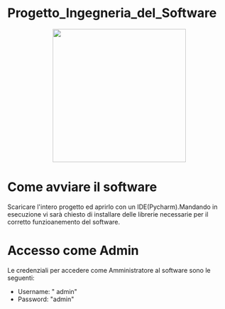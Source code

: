 # Progetto_Ingegneria_del_Software

<p align="center">
  <img width="300" height="300" src="https://github.com/luigiciuf/Progetto_Ingegneria_del_Software/blob/33d2c7b8537c141a4e194cdec686759604568e23/Elegant%20logo.png">
</p>

# Come avviare il software
Scaricare l'intero progetto ed aprirlo con un IDE(Pycharm).Mandando in esecuzione vi sarà chiesto di installare delle librerie necessarie per il corretto funzioanemento del software.

# Accesso come Admin
Le credenziali per accedere come Amministratore al software sono le seguenti:
- Username: " admin"
- Password: "admin"

#

